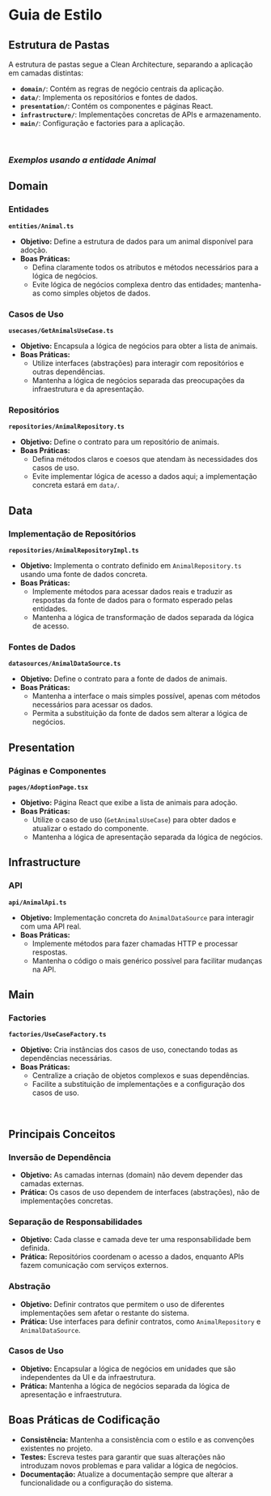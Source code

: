 # Guia de Estilo 

## Estrutura de Pastas
 
A estrutura de pastas segue a Clean Architecture, separando a aplicação em camadas distintas:

- **`domain/`**: Contém as regras de negócio centrais da aplicação.
- **`data/`**: Implementa os repositórios e fontes de dados.
- **`presentation/`**: Contém os componentes e páginas React.
- **`infrastructure/`**: Implementações concretas de APIs e armazenamento.
- **`main/`**: Configuração e factories para a aplicação.

</br>

### *Exemplos usando a entidade Animal*

## Domain

### Entidades

**`entities/Animal.ts`**

- **Objetivo:** Define a estrutura de dados para um animal disponível para adoção.
- **Boas Práticas:**
  - Defina claramente todos os atributos e métodos necessários para a lógica de negócios.
  - Evite lógica de negócios complexa dentro das entidades; mantenha-as como simples objetos de dados.

### Casos de Uso

**`usecases/GetAnimalsUseCase.ts`**

- **Objetivo:** Encapsula a lógica de negócios para obter a lista de animais.
- **Boas Práticas:**
  - Utilize interfaces (abstrações) para interagir com repositórios e outras dependências.
  - Mantenha a lógica de negócios separada das preocupações da infraestrutura e da apresentação.

### Repositórios

**`repositories/AnimalRepository.ts`**

- **Objetivo:** Define o contrato para um repositório de animais.
- **Boas Práticas:**
  - Defina métodos claros e coesos que atendam às necessidades dos casos de uso.
  - Evite implementar lógica de acesso a dados aqui; a implementação concreta estará em `data/`.

## Data

### Implementação de Repositórios

**`repositories/AnimalRepositoryImpl.ts`**

- **Objetivo:** Implementa o contrato definido em `AnimalRepository.ts` usando uma fonte de dados concreta.
- **Boas Práticas:**
  - Implemente métodos para acessar dados reais e traduzir as respostas da fonte de dados para o formato esperado pelas entidades.
  - Mantenha a lógica de transformação de dados separada da lógica de acesso.

### Fontes de Dados

**`datasources/AnimalDataSource.ts`**

- **Objetivo:** Define o contrato para a fonte de dados de animais.
- **Boas Práticas:**
  - Mantenha a interface o mais simples possível, apenas com métodos necessários para acessar os dados.
  - Permita a substituição da fonte de dados sem alterar a lógica de negócios.

## Presentation

### Páginas e Componentes

**`pages/AdoptionPage.tsx`**

- **Objetivo:** Página React que exibe a lista de animais para adoção.
- **Boas Práticas:**
  - Utilize o caso de uso (`GetAnimalsUseCase`) para obter dados e atualizar o estado do componente.
  - Mantenha a lógica de apresentação separada da lógica de negócios.

## Infrastructure

### API

**`api/AnimalApi.ts`**

- **Objetivo:** Implementação concreta do `AnimalDataSource` para interagir com uma API real.
- **Boas Práticas:**
  - Implemente métodos para fazer chamadas HTTP e processar respostas.
  - Mantenha o código o mais genérico possível para facilitar mudanças na API.

## Main

### Factories

**`factories/UseCaseFactory.ts`**

- **Objetivo:** Cria instâncias dos casos de uso, conectando todas as dependências necessárias.
- **Boas Práticas:**
  - Centralize a criação de objetos complexos e suas dependências.
  - Facilite a substituição de implementações e a configuração dos casos de uso.

</br>

## Principais Conceitos

### Inversão de Dependência

- **Objetivo:** As camadas internas (domain) não devem depender das camadas externas. 
- **Prática:** Os casos de uso dependem de interfaces (abstrações), não de implementações concretas.

### Separação de Responsabilidades

- **Objetivo:** Cada classe e camada deve ter uma responsabilidade bem definida.
- **Prática:** Repositórios coordenam o acesso a dados, enquanto APIs fazem comunicação com serviços externos.

### Abstração

- **Objetivo:** Definir contratos que permitem o uso de diferentes implementações sem afetar o restante do sistema.
- **Prática:** Use interfaces para definir contratos, como `AnimalRepository` e `AnimalDataSource`.

### Casos de Uso

- **Objetivo:** Encapsular a lógica de negócios em unidades que são independentes da UI e da infraestrutura.
- **Prática:** Mantenha a lógica de negócios separada da lógica de apresentação e infraestrutura.

## Boas Práticas de Codificação

- **Consistência:** Mantenha a consistência com o estilo e as convenções existentes no projeto.
- **Testes:** Escreva testes para garantir que suas alterações não introduzam novos problemas e para validar a lógica de negócios.
- **Documentação:** Atualize a documentação sempre que alterar a funcionalidade ou a configuração do sistema.
